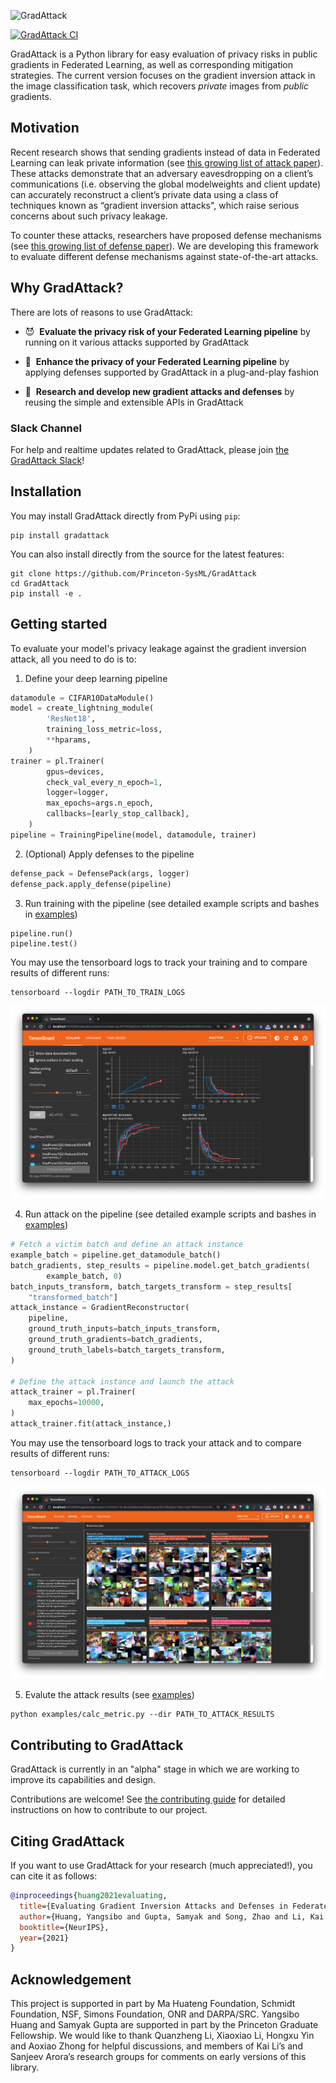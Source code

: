 ![GradAttack](assets/GradAttack_logo.gif)

[![GradAttack CI](https://github.com/Princeton-SysML/GradAttack/actions/workflows/python-test.yml/badge.svg)](https://github.com/Princeton-SysML/GradAttack/actions/workflows/python-test.yml)

GradAttack is a Python library for easy evaluation of privacy risks in public gradients in Federated Learning, as well as corresponding mitigation strategies. The current version focuses on the gradient inversion attack in the image classification task, which recovers *private* images from *public* gradients. 


## Motivation

Recent research shows that sending gradients instead of data in Federated Learning can leak private information  (see [this growing list of attack paper](papers/gradient_inversion.md#papers-for-attacks)). These attacks demonstrate that an adversary eavesdropping on a client’s communications (i.e. observing the global modelweights and client update) can accurately reconstruct a client’s private data using a class of techniques known as “gradient inversion attacks", which raise serious concerns about such privacy leakage.


To counter these attacks, researchers have proposed defense mechanisms (see [this growing list of defense paper](papers/gradient_inversion.md#papers-for-defenses)). We are developing this framework to evaluate different defense mechanisms against state-of-the-art attacks. 


## Why GradAttack?

There are lots of reasons to use GradAttack:

- :smiling_imp:&nbsp; **Evaluate the privacy risk of your Federated Learning pipeline** by running on it various attacks supported by GradAttack 

- :pill:&nbsp; **Enhance the privacy of your Federated Learning pipeline** by applying defenses supported by GradAttack in a plug-and-play fashion

- :wrench:&nbsp; **Research and develop new gradient attacks and defenses** by reusing the simple and extensible APIs in GradAttack

### Slack Channel

For help and realtime updates related to GradAttack, please join [the GradAttack Slack](https://join.slack.com/t/gradattack/shared_invite/zt-yrbi6lf9-VRrzQcJUeGf185xDr4J~4A)!


## Installation

You may install GradAttack directly from PyPi using `pip`:

```
pip install gradattack
```

You can also install directly from the source for the latest features:
```
git clone https://github.com/Princeton-SysML/GradAttack
cd GradAttack
pip install -e .
```

## Getting started

To evaluate your model's privacy leakage against the gradient inversion attack, all you need to do is to:

1. Define your deep learning pipeline
```python
datamodule = CIFAR10DataModule()
model = create_lightning_module(
        'ResNet18',
        training_loss_metric=loss,
        **hparams,
    )
trainer = pl.Trainer(
        gpus=devices,
        check_val_every_n_epoch=1,
        logger=logger,
        max_epochs=args.n_epoch,
        callbacks=[early_stop_callback],
    )
pipeline = TrainingPipeline(model, datamodule, trainer)
```
2. (Optional) Apply defenses to the pipeline
```python
defense_pack = DefensePack(args, logger)
defense_pack.apply_defense(pipeline)
```
3. Run training with the pipeline (see detailed example scripts and bashes in [examples](examples/bashes/train_cifar10_bashes.md))
```
pipeline.run()
pipeline.test()
```

You may use the tensorboard logs to track your training and to compare results of different runs:
```
tensorboard --logdir PATH_TO_TRAIN_LOGS
```
![Example of training logs](assets/train_log.png)

4. Run attack on the pipeline (see detailed example scripts and bashes in [examples](examples/bashes/attack_cifar10_bashes.md))
```python
# Fetch a victim batch and define an attack instance
example_batch = pipeline.get_datamodule_batch()
batch_gradients, step_results = pipeline.model.get_batch_gradients(
        example_batch, 0)
batch_inputs_transform, batch_targets_transform = step_results[
    "transformed_batch"]
attack_instance = GradientReconstructor(
    pipeline,
    ground_truth_inputs=batch_inputs_transform,
    ground_truth_gradients=batch_gradients,
    ground_truth_labels=batch_targets_transform,
)

# Define the attack instance and launch the attack
attack_trainer = pl.Trainer(
    max_epochs=10000,
)
attack_trainer.fit(attack_instance,)
```

You may use the tensorboard logs to track your attack and to compare results of different runs:
```
tensorboard --logdir PATH_TO_ATTACK_LOGS
```
![Example of training logs](assets/attack_log.png)

5. Evalute the attack results (see [examples](examples/bashes/calc_metric_bashes.md))
```shell
python examples/calc_metric.py --dir PATH_TO_ATTACK_RESULTS
```

## Contributing to GradAttack

GradAttack is currently in an "alpha" stage in which we are working to improve its capabilities and design.

Contributions are welcome! See [the contributing guide](CONTRIBUTE.md) for detailed instructions on how to contribute to our project.

## Citing GradAttack

If you want to use GradAttack for your research (much appreciated!), you can cite it as follows:

```bibtex
@inproceedings{huang2021evaluating,
  title={Evaluating Gradient Inversion Attacks and Defenses in Federated Learning},
  author={Huang, Yangsibo and Gupta, Samyak and Song, Zhao and Li, Kai and Arora, Sanjeev},
  booktitle={NeurIPS},
  year={2021}
}
```

## Acknowledgement

This project is supported in part by Ma Huateng Foundation, Schmidt Foundation, NSF, Simons Foundation, ONR and DARPA/SRC. Yangsibo Huang and Samyak Gupta are supported in part by the Princeton Graduate Fellowship.
We would like to thank Quanzheng Li, Xiaoxiao Li, Hongxu Yin and Aoxiao Zhong for helpful discussions, and members of Kai Li’s and Sanjeev Arora’s research groups for comments on early versions of this library.
